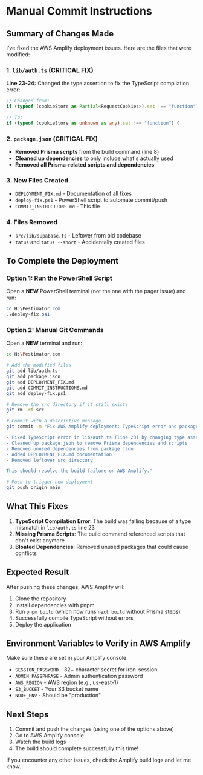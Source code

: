 # Manual Commit Instructions

## Summary of Changes Made

I've fixed the AWS Amplify deployment issues. Here are the files that were modified:

### 1. `lib/auth.ts` (CRITICAL FIX)
**Line 23-24:** Changed the type assertion to fix the TypeScript compilation error:
```typescript
// Changed from:
if (typeof (cookieStore as Partial<RequestCookies>).set !== "function") {

// To:
if (typeof (cookieStore as unknown as any).set !== "function") {
```

### 2. `package.json` (CRITICAL FIX)
- **Removed Prisma scripts** from the build command (line 8)
- **Cleaned up dependencies** to only include what's actually used
- **Removed all Prisma-related scripts and dependencies**

### 3. New Files Created
- `DEPLOYMENT_FIX.md` - Documentation of all fixes
- `deploy-fix.ps1` - PowerShell script to automate commit/push
- `COMMIT_INSTRUCTIONS.md` - This file

### 4. Files Removed
- `src/lib/supabase.ts` - Leftover from old codebase
- `tatus` and `tatus --short` - Accidentally created files

## To Complete the Deployment

### Option 1: Run the PowerShell Script
Open a **NEW** PowerShell terminal (not the one with the pager issue) and run:
```powershell
cd H:\Pestimator.com
.\deploy-fix.ps1
```

### Option 2: Manual Git Commands
Open a **NEW** terminal and run:
```bash
cd H:\Pestimator.com

# Add the modified files
git add lib/auth.ts
git add package.json
git add DEPLOYMENT_FIX.md
git add COMMIT_INSTRUCTIONS.md
git add deploy-fix.ps1

# Remove the src directory if it still exists
git rm -rf src

# Commit with a descriptive message
git commit -m "Fix AWS Amplify deployment: TypeScript error and package.json cleanup

- Fixed TypeScript error in lib/auth.ts (line 23) by changing type assertion
- Cleaned up package.json to remove Prisma dependencies and scripts
- Removed unused dependencies from package.json
- Added DEPLOYMENT_FIX.md documentation
- Removed leftover src directory

This should resolve the build failure on AWS Amplify."

# Push to trigger new deployment
git push origin main
```

## What This Fixes

1. **TypeScript Compilation Error**: The build was failing because of a type mismatch in `lib/auth.ts` line 23
2. **Missing Prisma Scripts**: The build command referenced scripts that don't exist anymore
3. **Bloated Dependencies**: Removed unused packages that could cause conflicts

## Expected Result

After pushing these changes, AWS Amplify will:
1. Clone the repository
2. Install dependencies with pnpm
3. Run `pnpm build` (which now runs `next build` without Prisma steps)
4. Successfully compile TypeScript without errors
5. Deploy the application

## Environment Variables to Verify in AWS Amplify

Make sure these are set in your Amplify console:
- `SESSION_PASSWORD` - 32+ character secret for iron-session
- `ADMIN_PASSPHRASE` - Admin authentication password
- `AWS_REGION` - AWS region (e.g., us-east-1)
- `S3_BUCKET` - Your S3 bucket name
- `NODE_ENV` - Should be "production"

## Next Steps

1. Commit and push the changes (using one of the options above)
2. Go to AWS Amplify console
3. Watch the build logs
4. The build should complete successfully this time!

If you encounter any other issues, check the Amplify build logs and let me know.

